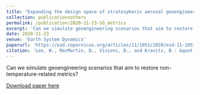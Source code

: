 ```yaml
---
title: "Expanding the design space of stratospheric aerosol geoengineering to include precipitation-based objectives and explore trade-offs"
collection: publicationsothers
permalink: /publication/2020-11-23-SG_metrics
excerpt: 'Can we simulate geoengineering scenarios that aim to restore non-temperature-related metrics?'
date: 2020-11-23
venue: 'Earth System Dynamics'
paperurl: 'https://esd.copernicus.org/articles/11/1051/2020/esd-11-1051-2020.html'
citation: 'Lee, W., MacMartin, D., Visioni, D., and Kravitz, B.: &quot;Expanding the design space of stratospheric aerosol geoengineering to include precipitation-based objectives and explore trade-offs&quot;, Earth Syst. Dynam., 11, 1051?1072, https://doi.org/10.5194/esd-11-1051-2020, 2020.'
---
```

Can we simulate geoengineering scenarios that aim to restore non-temperature-related metrics?

[Download paper here](http://dan-visioni.github.io/files/SG_2020_Metrics.pdf)